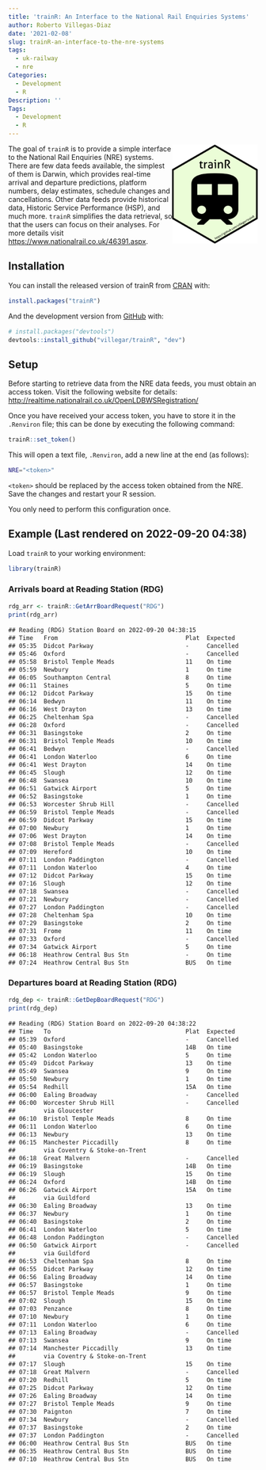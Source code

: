 ```yaml
---
title: 'trainR: An Interface to the National Rail Enquiries Systems'
author: Roberto Villegas-Diaz
date: '2021-02-08'
slug: trainR-an-interface-to-the-nre-systems
tags:
  - uk-railway
  - nre
Categories:
  - Development
  - R
Description: ''
Tags:
  - Development
  - R
---
```


<img src="https://raw.githubusercontent.com/villegar/trainR/main/inst/images/logo.png" alt="logo" align="right" height=200px/>

The goal of `trainR` is to provide a simple interface to the 
National Rail Enquiries (NRE) systems. There are few data feeds 
available, the simplest of them is Darwin, which provides real-time 
arrival and departure predictions, platform numbers, delay estimates, 
schedule changes and cancellations. Other data feeds provide historical 
data, Historic Service Performance (HSP), and much more. `trainR` 
simplifies the data retrieval, so that the users can focus on their 
analyses. For more details visit 
https://www.nationalrail.co.uk/46391.aspx.

## Installation

You can install the released version of trainR from [CRAN](https://CRAN.R-project.org) with:

``` r
install.packages("trainR")
```

And the development version from [GitHub](https://github.com/) with:

``` r
# install.packages("devtools")
devtools::install_github("villegar/trainR", "dev")
```

## Setup
Before starting to retrieve data from the NRE data feeds, you must obtain an access token. 
Visit the following website for details: http://realtime.nationalrail.co.uk/OpenLDBWSRegistration/

Once you have received your access token, you have to store it in the `.Renviron` file; this can be 
done by executing the following command:


```r
trainR::set_token()
```

This will open a text file, `.Renviron`, add a new line at the end (as follows):

```bash
NRE="<token>"
```

`<token>` should be replaced by the access token obtained from the NRE. Save the changes and restart 
your R session.

You only need to perform this configuration once.

## Example (Last rendered on 2022-09-20 04:38)

Load `trainR` to your working environment:

```r
library(trainR)
```

### Arrivals board at Reading Station (RDG)


```r
rdg_arr <- trainR::GetArrBoardRequest("RDG")
print(rdg_arr)
```

```
## Reading (RDG) Station Board on 2022-09-20 04:38:15
## Time   From                                    Plat  Expected
## 05:35  Didcot Parkway                          -     Cancelled
## 05:46  Oxford                                  -     Cancelled
## 05:58  Bristol Temple Meads                    11    On time
## 05:59  Newbury                                 1     On time
## 06:05  Southampton Central                     8     On time
## 06:11  Staines                                 5     On time
## 06:12  Didcot Parkway                          15    On time
## 06:14  Bedwyn                                  11    On time
## 06:16  West Drayton                            13    On time
## 06:25  Cheltenham Spa                          -     Cancelled
## 06:28  Oxford                                  -     Cancelled
## 06:31  Basingstoke                             2     On time
## 06:31  Bristol Temple Meads                    10    On time
## 06:41  Bedwyn                                  -     Cancelled
## 06:41  London Waterloo                         6     On time
## 06:41  West Drayton                            14    On time
## 06:45  Slough                                  12    On time
## 06:48  Swansea                                 10    On time
## 06:51  Gatwick Airport                         5     On time
## 06:52  Basingstoke                             1     On time
## 06:53  Worcester Shrub Hill                    -     Cancelled
## 06:59  Bristol Temple Meads                    -     Cancelled
## 06:59  Didcot Parkway                          15    On time
## 07:00  Newbury                                 1     On time
## 07:06  West Drayton                            14    On time
## 07:08  Bristol Temple Meads                    -     Cancelled
## 07:09  Hereford                                10    On time
## 07:11  London Paddington                       -     Cancelled
## 07:11  London Waterloo                         4     On time
## 07:12  Didcot Parkway                          15    On time
## 07:16  Slough                                  12    On time
## 07:18  Swansea                                 -     Cancelled
## 07:21  Newbury                                 -     Cancelled
## 07:27  London Paddington                       -     Cancelled
## 07:28  Cheltenham Spa                          10    On time
## 07:29  Basingstoke                             2     On time
## 07:31  Frome                                   11    On time
## 07:33  Oxford                                  -     Cancelled
## 07:34  Gatwick Airport                         5     On time
## 06:18  Heathrow Central Bus Stn                -     On time
## 07:24  Heathrow Central Bus Stn                BUS   On time
```

### Departures board at Reading Station (RDG)


```r
rdg_dep <- trainR::GetDepBoardRequest("RDG")
print(rdg_dep)
```

```
## Reading (RDG) Station Board on 2022-09-20 04:38:22
## Time   To                                      Plat  Expected
## 05:39  Oxford                                  -     Cancelled
## 05:40  Basingstoke                             14B   On time
## 05:42  London Waterloo                         5     On time
## 05:49  Didcot Parkway                          13    On time
## 05:49  Swansea                                 9     On time
## 05:50  Newbury                                 1     On time
## 05:54  Redhill                                 15A   On time
## 06:00  Ealing Broadway                         -     Cancelled
## 06:00  Worcester Shrub Hill                    -     Cancelled
##        via Gloucester                          
## 06:10  Bristol Temple Meads                    8     On time
## 06:11  London Waterloo                         6     On time
## 06:13  Newbury                                 13    On time
## 06:15  Manchester Piccadilly                   8     On time
##        via Coventry & Stoke-on-Trent           
## 06:18  Great Malvern                           -     Cancelled
## 06:19  Basingstoke                             14B   On time
## 06:19  Slough                                  15    On time
## 06:24  Oxford                                  14B   On time
## 06:26  Gatwick Airport                         15A   On time
##        via Guildford                           
## 06:30  Ealing Broadway                         13    On time
## 06:37  Newbury                                 1     On time
## 06:40  Basingstoke                             2     On time
## 06:41  London Waterloo                         5     On time
## 06:48  London Paddington                       -     Cancelled
## 06:50  Gatwick Airport                         -     Cancelled
##        via Guildford                           
## 06:53  Cheltenham Spa                          8     On time
## 06:55  Didcot Parkway                          12    On time
## 06:56  Ealing Broadway                         14    On time
## 06:57  Basingstoke                             1     On time
## 06:57  Bristol Temple Meads                    9     On time
## 07:02  Slough                                  15    On time
## 07:03  Penzance                                8     On time
## 07:10  Newbury                                 1     On time
## 07:11  London Waterloo                         6     On time
## 07:13  Ealing Broadway                         -     Cancelled
## 07:13  Swansea                                 9     On time
## 07:14  Manchester Piccadilly                   13    On time
##        via Coventry & Stoke-on-Trent           
## 07:17  Slough                                  15    On time
## 07:18  Great Malvern                           -     Cancelled
## 07:20  Redhill                                 5     On time
## 07:25  Didcot Parkway                          12    On time
## 07:26  Ealing Broadway                         14    On time
## 07:27  Bristol Temple Meads                    9     On time
## 07:30  Paignton                                7     On time
## 07:34  Newbury                                 -     Cancelled
## 07:37  Basingstoke                             2     On time
## 07:37  London Paddington                       -     Cancelled
## 06:00  Heathrow Central Bus Stn                BUS   On time
## 06:35  Heathrow Central Bus Stn                BUS   On time
## 07:10  Heathrow Central Bus Stn                BUS   On time
```
